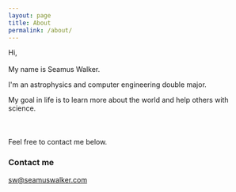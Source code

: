 ```yaml
---
layout: page
title: About
permalink: /about/
---
```


Hi,
<br/><br/>
My name is Seamus Walker.
<br/>

I'm an astrophysics and computer engineering double major.

My goal in life is to learn more about the world and help others with science.  
<br/><br/><br/>
Feel free to contact me below.

### Contact me

[sw@seamuswalker.com](mailto:sw@seamuswalker.com)
